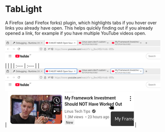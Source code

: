 # TabLight

A Firefox (and Firefox forks) plugin, which highlights tabs if you hover over
links you already have open. This helps quickly finding out if you already
opened a link, for example if you have multiple YouTube videos open.

![tabs in Firefox](media/tabs.png "Firefox Tabs")
| | |
| :--- | :--- |
| ![highlighted tabs in Firefox using TabLight](media/tabs_highlighted.png "Highlighted Firefox Tabs") | ![hovering over a link](media/hovering_link.png "Hover Over A Link") |
